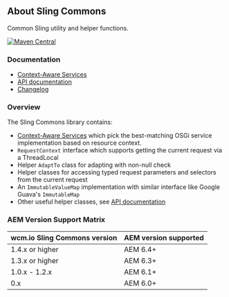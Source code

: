 ## About Sling Commons

Common Sling utility and helper functions.

[![Maven Central](https://maven-badges.herokuapp.com/maven-central/io.wcm/io.wcm.sling.commons/badge.svg)](https://maven-badges.herokuapp.com/maven-central/io.wcm/io.wcm.sling.commons)


### Documentation

* [Context-Aware Services][caservice]
* [API documentation][apidocs]
* [Changelog][changelog]


### Overview

The Sling Commons library contains:

* [Context-Aware Services][caservice] which pick the best-matching OSGi service implementation based on resource context.
* `RequestContext` interface which supports getting the current request via a ThreadLocal
* Helper `AdaptTo` class for adapting with non-null check
* Helper classes for accessing typed request parameters and selectors from the current request
* An `ImmutableValueMap` implementation with similar interface like Google Guava's `ImmutableMap`
* Other useful helper classes, see [API documentation][apidocs]


### AEM Version Support Matrix

|wcm.io Sling Commons version |AEM version supported
|-----------------------------|----------------------
|1.4.x or higher              |AEM 6.4+
|1.3.x or higher              |AEM 6.3+
|1.0.x - 1.2.x                |AEM 6.1+
|0.x                          |AEM 6.0+


[apidocs]: apidocs/
[changelog]: changes-report.html
[caservice]: context-aware-services.html
